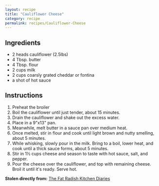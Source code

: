 ```yaml
---
layout: recipe
title: "Cauliflower Cheese"
category: recipe
permalink: recipes/Cauliflower-Cheese
---
```


## Ingredients
 - 2 heads cauliflower (2.5lbs)
 - 4 Tbsp. butter
 - 4 Tbsp. flour
 - 2 cups milk
 - 2 cups coarsly grated cheddar or fontina
 - a shot of hot sauce
 
## Instructions
1. Preheat the broiler
2. Boil the cauliflower until just tender, about 15 minutes.
3. Drain the cauliflower and shake out the excess water.
4. Place in a 9"x13" pan.
5. Meanwhile, melt butter in a sauce pan over medium heat.
6. Once melted, stir in flour and cook until light brown and nutty smelling, about 5 minutes.
7. While whisking, slowly pour in the milk. Bring to a boil, lower heat, and cook until a thick sauce forms, about 5 minutes.
8. Stir in 1&frac12; cups cheese and season to taste with hot sauce, salt, and pepper.
9. Pour the cheese over the cauliflower, and top with remaining cheese. Broil it until it's ready. Serve hot.

**Stolen directly from:** [The Fat Radish Kitchen Diaries](http://www.amazon.com/The-Fat-Radish-Kitchen-Diaries/dp/0847843343?tag=food52-20)